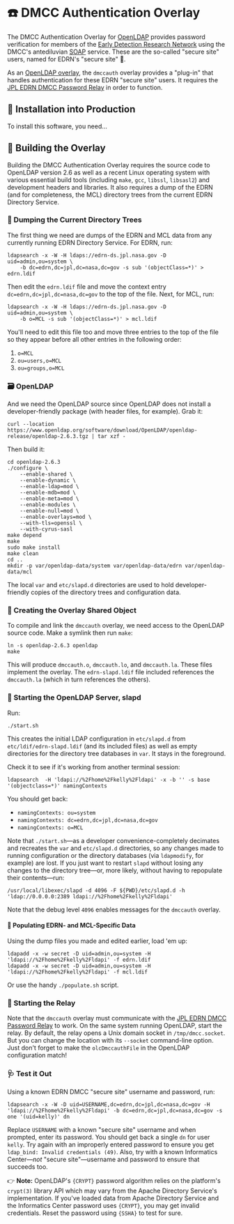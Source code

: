 # ☎️ DMCC Authentication Overlay

The DMCC Authentication Overlay for [OpenLDAP](https://www.openldap.org/) provides password verification for members of the [Early Detection Research Network](https://edrn.nci.nih.gov/) using the DMCC's antediluvian [SOAP](https://www.infoq.com/articles/rest-soap/) service. These are the so-called "secure site" users, named for EDRN's "secure site" 🤭.

As an [OpenLDAP overlay](https://www.openldap.org/doc/admin26/overlays.html), the `dmccauth` overlay provides a "plug-in" that handles authentication for these EDRN "secure site" users. It requires the [JPL EDRN DMCC Password Relay](https://github.com/EDRN/jpl.edrn.dmcc.passwordrelay) in order to function.


## 💽 Installation into Production

To install this software, you need…


## 🧱 Building the Overlay

Building the DMCC Authentication Overlay requires the source code to OpenLDAP version 2.6 as well as a recent Linux operating system with various essential build tools (including `make`, `gcc`, `libssl`, `libsasl2`) and development headers and libraries. It also requires a dump of the EDRN (and for completeness, the MCL) directory trees from the current EDRN Directory Service.


### 💩 Dumping the Current Directory Trees

The first thing we need are dumps of the EDRN and MCL data from any currently running EDRN Directory Service. For EDRN, run:

    ldapsearch -x -W -H ldaps://edrn-ds.jpl.nasa.gov -D uid=admin,ou=system \
        -b dc=edrn,dc=jpl,dc=nasa,dc=gov -s sub '(objectClass=*)' > edrn.ldif

Then edit the `edrn.ldif` file and move the context entry `dc=edrn,dc=jpl,dc=nasa,dc=gov` to the top of the file. Next, for MCL, run:

    ldapsearch -x -W -H ldaps://edrn-ds.jpl.nasa.gov -D uid=admin,ou=system \
        -b o=MCL -s sub '(objectClass=*)' > mcl.ldif

You'll need to edit this file too and move three entries to the top of the file so they appear before all other entries in the following order:

1. `o=MCL`
2. `ou=users,o=MCL`
3. `ou=groups,o=MCL`


### 🗃 OpenLDAP

And we need the OpenLDAP source since OpenLDAP does not install a developer-friendly package (with header files, for example). Grab it:

    curl --location https://www.openldap.org/software/download/OpenLDAP/openldap-release/openldap-2.6.3.tgz | tar xzf -

Then build it:

    cd openldap-2.6.3
    ./configure \
        --enable-shared \
        --enable-dynamic \
        --enable-ldap=mod \
        --enable-mdb=mod \
        --enable-meta=mod \
        --enable-modules \
        --enable-null=mod \
        --enable-overlays=mod \
        --with-tls=openssl \
        --with-cyrus-sasl 
    make depend
    make
    sudo make install
    make clean
    cd ..
    mkdir -p var/openldap-data/system var/openldap-data/edrn var/openldap-data/mcl

The local `var` and `etc/slapd.d` directories are used to hold developer-friendly copies of the directory trees and configuration data.

### 🔌 Creating the Overlay Shared Object

To compile and link the `dmccauth` overlay, we need access to the OpenLDAP source code. Make a symlink then run `make`:

    ln -s openldap-2.6.3 openldap
    make

This will produce `dmccauth.o`, `dmccauth.lo`, and `dmccauth.la`. These files implement the overlay. The `edrn-slapd.ldif` file included references the `dmccauth.la` (which in turn references the others).


### 🚀 Starting the OpenLDAP Server, slapd

Run:

    ./start.sh

This creates the initial LDAP configuration in `etc/slapd.d` from `etc/ldif/edrn-slapd.ldif` (and its included files) as well as empty directories for the directory tree databases in `var`. It stays in the foreground.

Check it to see if it's working from another terminal session:

    ldapsearch  -H 'ldapi://%2Fhome%2Fkelly%2Fldapi' -x -b '' -s base '(objectclass=*)' namingContexts

You should get back:

-   `namingContexts: ou=system`
-   `namingContexts: dc=edrn,dc=jpl,dc=nasa,dc=gov`
-   `namingContexts: o=MCL`

Note that `./start.sh`—as a developer convenience-completely decimates and recreates the `var` and `etc/slapd.d` directories, so any changes made to running configuration or the directory databases (via `ldapmodify`, for example) are lost. If you just want to restart `slapd` without losing any changes to the directory tree—or, more likely, without having to repopulate their contents—run:

    /usr/local/libexec/slapd -d 4096 -F ${PWD}/etc/slapd.d -h 'ldap://0.0.0.0:2389 ldapi://%2Fhome%2Fkelly%2Fldapi'

Note that the debug level `4096` enables messages for the `dmccauth` overlay.


#### 🚛 Populating EDRN- and MCL-Specific Data

Using the dump files you made and edited earlier, load 'em up:

    ldapadd -x -w secret -D uid=admin,ou=system -H 'ldapi://%2Fhome%2Fkelly%2Fldapi' -f edrn.ldif 
    ldapadd -x -w secret -D uid=admin,ou=system -H 'ldapi://%2Fhome%2Fkelly%2Fldapi' -f mcl.ldif 

Or use the handy `./populate.sh` script.


### 🏃 Starting the Relay

Note that the `dmccauth` overlay must communicate with the [JPL EDRN DMCC Password Relay](https://github.com/EDRN/jpl.edrn.dmcc.passwordrelay) to work. On the same system running OpenLDAP, start the relay. By default, the relay opens a Unix domain socket in `/tmp/dmcc.socket`. But you can change the location with its `--socket` command-line option. Just don't forget to make the `olcDmccauthFile` in the OpenLDAP configuration match!


### 🩺 Test it Out

Using a known EDRN DMCC "secure site" username and password, run:

    ldapsearch -x -W -D uid=USERNAME,dc=edrn,dc=jpl,dc=nasa,dc=gov -H 'ldapi://%2Fhome%2Fkelly%2Fldapi' -b dc=edrn,dc=jpl,dc=nasa,dc=gov -s one '(uid=kelly)' dn

Replace `USERNAME` with a known "secure site" username and when prompted, enter its password. You should get back a single `dn` for user `kelly`. Try again with an improperly entered password to ensure you get `ldap_bind: Invalid credentials (49)`. Also, try with a known Informatics Center—_not_ "secure site"—username and password to ensure that succeeds too.

👉 **Note:** OpenLDAP's `{CRYPT}` password algorithm relies on the platform's `crypt(3)` library API which may vary from the Apache Directory Service's implementation. If you've loaded data from Apache Directory Service and the Informatics Center password uses `{CRYPT}`, you may get invalid credentials. Reset the password using `{SSHA}` to test for sure.

